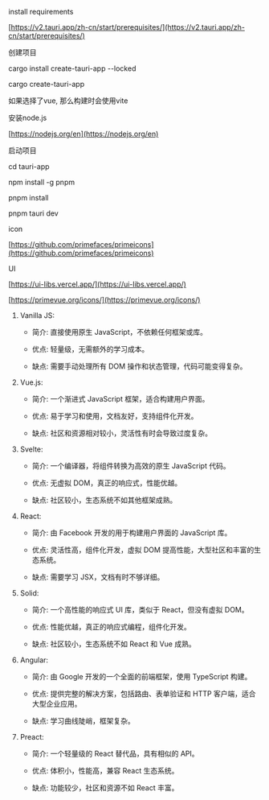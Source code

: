 install requirements

[https://v2.tauri.app/zh-cn/start/prerequisites/](https://v2.tauri.app/zh-cn/start/prerequisites/)

创建项目

cargo install create-tauri-app --locked

cargo create-tauri-app

如果选择了vue, 那么构建时会使用vite

安装node.js

[https://nodejs.org/en](https://nodejs.org/en)

启动项目

cd tauri-app

npm install -g pnpm

pnpm install

pnpm tauri dev

icon

[https://github.com/primefaces/primeicons](https://github.com/primefaces/primeicons)

UI

[https://ui-libs.vercel.app/](https://ui-libs.vercel.app/)

[https://primevue.org/icons/](https://primevue.org/icons/)

1. Vanilla JS:

	- 简介: 直接使用原生 JavaScript，不依赖任何框架或库。

	- 优点: 轻量级，无需额外的学习成本。

	- 缺点: 需要手动处理所有 DOM 操作和状态管理，代码可能变得复杂。

1. Vue.js:

	- 简介: 一个渐进式 JavaScript 框架，适合构建用户界面。

	- 优点: 易于学习和使用，文档友好，支持组件化开发。

	- 缺点: 社区和资源相对较小，灵活性有时会导致过度复杂。

1. Svelte:

	- 简介: 一个编译器，将组件转换为高效的原生 JavaScript 代码。

	- 优点: 无虚拟 DOM，真正的响应式，性能优越。

	- 缺点: 社区较小，生态系统不如其他框架成熟。

1. React:

	- 简介: 由 Facebook 开发的用于构建用户界面的 JavaScript 库。

	- 优点: 灵活性高，组件化开发，虚拟 DOM 提高性能，大型社区和丰富的生态系统。

	- 缺点: 需要学习 JSX，文档有时不够详细。

1. Solid:

	- 简介: 一个高性能的响应式 UI 库，类似于 React，但没有虚拟 DOM。

	- 优点: 性能优越，真正的响应式编程，组件化开发。

	- 缺点: 社区较小，生态系统不如 React 和 Vue 成熟。

1. Angular:

	- 简介: 由 Google 开发的一个全面的前端框架，使用 TypeScript 构建。

	- 优点: 提供完整的解决方案，包括路由、表单验证和 HTTP 客户端，适合大型企业应用。

	- 缺点: 学习曲线陡峭，框架复杂。

1. Preact:

	- 简介: 一个轻量级的 React 替代品，具有相似的 API。

	- 优点: 体积小，性能高，兼容 React 生态系统。

	- 缺点: 功能较少，社区和资源不如 React 丰富。
